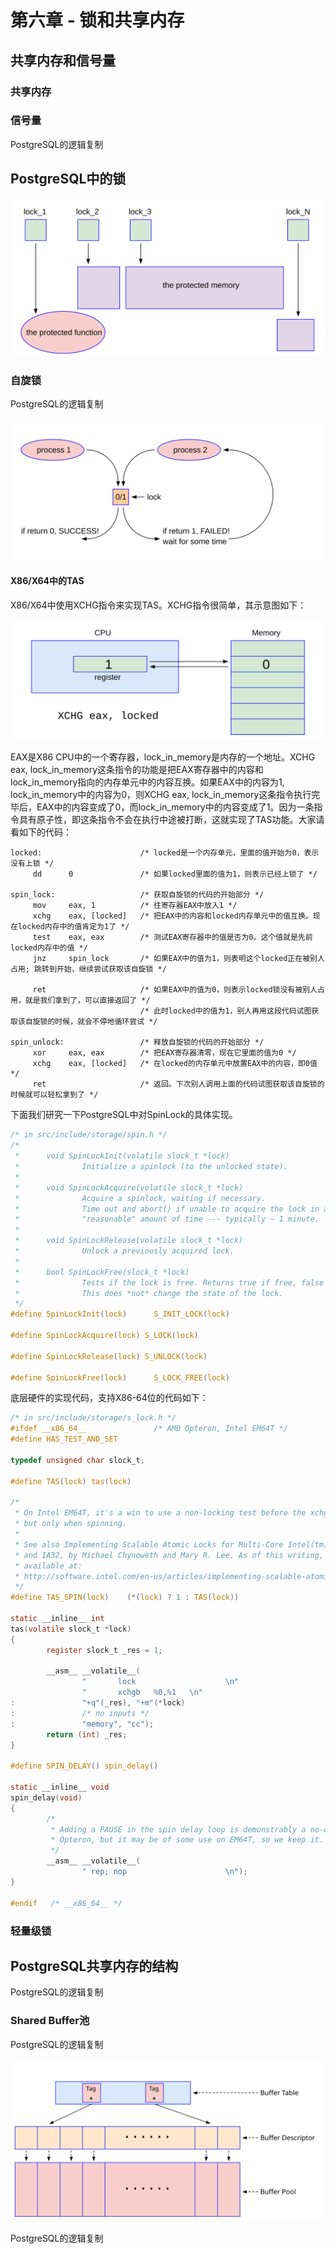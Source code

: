 # 第六章 - 锁和共享内存


## 共享内存和信号量

### 共享内存

### 信号量

PostgreSQL的逻辑复制

## PostgreSQL中的锁

![](d0018.svg)

### 自旋锁

PostgreSQL的逻辑复制

![](d0028.svg)

#### X86/X64中的TAS

X86/X64中使用XCHG指令来实现TAS。XCHG指令很简单，其示意图如下：

![](d0047.svg)

EAX是X86 CPU中的一个寄存器，lock_in_memory是内存的一个地址。XCHG eax, lock_in_memory这条指令的功能是把EAX寄存器中的内容和lock_in_memory指向的内存单元中的内容互换。如果EAX中的内容为1, lock_in_memory中的内容为0，则XCHG eax, lock_in_memory这条指令执行完毕后，EAX中的内容变成了0，而lock_in_memory中的内容变成了1。因为一条指令具有原子性，即这条指令不会在执行中途被打断，这就实现了TAS功能。大家请看如下的代码：
```
locked:                      /* locked是一个内存单元，里面的值开始为0，表示没有上锁 */
     dd      0               /* 如果locked里面的值为1，则表示已经上锁了 */

spin_lock:                   /* 获取自旋锁的代码的开始部分 */
     mov     eax, 1          /* 往寄存器EAX中放入1 */
     xchg    eax, [locked]   /* 把EAX中的内容和locked内存单元中的值互换。现在locked内存中的值肯定为1了 */
     test    eax, eax        /* 测试EAX寄存器中的值是否为0。这个值就是先前locked内存中的值 */
     jnz     spin_lock       /* 如果EAX中的值为1，则表明这个locked正在被别人占用; 跳转到开始，继续尝试获取该自旋锁 */
     
     ret                     /* 如果EAX中的值为0，则表示locked锁没有被别人占用，就是我们拿到了，可以直接返回了 */
                             /* 此时locked中的值为1，别人再用这段代码试图获取该自旋锁的时候，就会不停地循环尝试 */

spin_unlock:                 /* 释放自旋锁的代码的开始部分 */
     xor     eax, eax        /* 把EAX寄存器清零，现在它里面的值为0 */
     xchg    eax, [locked]   /* 在locked的内存单元中放置EAX中的内容，即0值 */
     ret                     /* 返回。下次别人调用上面的代码试图获取该自旋锁的时候就可以轻松拿到了 */
```

下面我们研究一下PostgreSQL中对SpinLock的具体实现。
```c
/* in src/include/storage/spin.h */
/*
 *      void SpinLockInit(volatile slock_t *lock)
 *              Initialize a spinlock (to the unlocked state).
 *
 *      void SpinLockAcquire(volatile slock_t *lock)
 *              Acquire a spinlock, waiting if necessary.
 *              Time out and abort() if unable to acquire the lock in a
 *              "reasonable" amount of time --- typically ~ 1 minute.
 *
 *      void SpinLockRelease(volatile slock_t *lock)
 *              Unlock a previously acquired lock.
 *
 *      bool SpinLockFree(slock_t *lock)
 *              Tests if the lock is free. Returns true if free, false if locked.
 *              This does *not* change the state of the lock.
 */
#define SpinLockInit(lock)      S_INIT_LOCK(lock)

#define SpinLockAcquire(lock) S_LOCK(lock)

#define SpinLockRelease(lock) S_UNLOCK(lock)

#define SpinLockFree(lock)      S_LOCK_FREE(lock)

```
底层硬件的实现代码，支持X86-64位的代码如下：
```c
/* in src/include/storage/s_lock.h */
#ifdef __x86_64__               /* AMD Opteron, Intel EM64T */
#define HAS_TEST_AND_SET

typedef unsigned char slock_t;

#define TAS(lock) tas(lock)

/*
 * On Intel EM64T, it's a win to use a non-locking test before the xchg proper,
 * but only when spinning.
 *
 * See also Implementing Scalable Atomic Locks for Multi-Core Intel(tm) EM64T
 * and IA32, by Michael Chynoweth and Mary R. Lee. As of this writing, it is
 * available at:
 * http://software.intel.com/en-us/articles/implementing-scalable-atomic-locks-for-multi-core-intel-em64t-and-ia32-architectures
 */
#define TAS_SPIN(lock)    (*(lock) ? 1 : TAS(lock))

static __inline__ int
tas(volatile slock_t *lock)
{
        register slock_t _res = 1;

        __asm__ __volatile__(
                "       lock                    \n"
                "       xchgb   %0,%1   \n"
:               "+q"(_res), "+m"(*lock)
:               /* no inputs */
:               "memory", "cc");
        return (int) _res;
}

#define SPIN_DELAY() spin_delay()

static __inline__ void
spin_delay(void)
{
        /*
         * Adding a PAUSE in the spin delay loop is demonstrably a no-op on
         * Opteron, but it may be of some use on EM64T, so we keep it.
         */
        __asm__ __volatile__(
                " rep; nop                      \n");
}

#endif   /* __x86_64__ */
```

### 轻量级锁


## PostgreSQL共享内存的结构

PostgreSQL的逻辑复制

### Shared Buffer池

PostgreSQL的逻辑复制

![](d0013.svg)

PostgreSQL的逻辑复制
